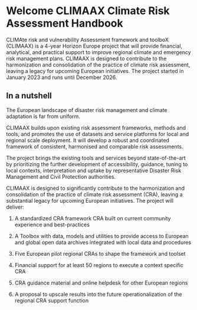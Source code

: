 # Welcome CLIMAAX Climate Risk Assessment Handbook

CLIMAte risk and vulnerability Assessment framework and toolboX (CLIMAAX) is a 4-year Horizon Europe project that will provide financial, analytical, and practical support to improve regional climate and emergency risk management plans. CLIMAAX is designed to contribute to the harmonization and consolidation of the practice of climate risk assessment, leaving a legacy for upcoming European initiatives. The project started in January 2023 and runs until December 2026.

## In a nutshell

The European landscape of disaster risk management and climate adaptation is far from uniform.

CLIMAAX builds upon existing risk assessment frameworks, methods and tools, and promotes the use of datasets and service platforms for local and regional scale deployment. It will develop a robust and coordinated framework of consistent, harmonised and comparable risk assessments.

The project brings the existing tools and services beyond state-of-the-art by prioritizing the further development of accessibility, guidance, tuning to local contexts, interpretation and uptake by representative Disaster Risk Management and Civil Protection authorities.

CLIMAAX is designed to significantly contribute to the harmonization and consolidation of the practice of climate risk assessment (CRA), leaving a substantial legacy for upcoming European initiatives. The project will deliver:

1. A standardized CRA framework CRA built on current community experience and best-practices

2. A Toolbox with data, models and utilities to provide access to European and global open data archives integrated with local data and procedures

3. Five European pilot regional CRAs to shape the framework and toolset

4. Financial support for at least 50 regions to execute a context specific CRA

5. CRA guidance material and online helpdesk for other European regions

6. A proposal to upscale results into the future operationalization of the regional CRA support function